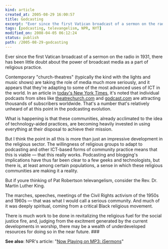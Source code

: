 ```yaml
---
kind: article
created_at: 2005-08-29 16:00:57
title: Godcasting
excerpt: "Ever since the first Vatican broadcast of a sermon on the radio in 1931, there has been little doubt about the power of broadcast media as a part of religious practice."
tags: [podcasting, televangelism, NPR, NYT]
modified_on: 2008-04-05 06:12:24
status: publish 
path: /2005-08-29-godcasting
---
```


Ever since the first Vatican broadcast of a sermon on the radio in 1931, there has been little doubt about the power of broadcast media as a part of religious practice. 

Contemporary "church-theatres" (typically the kind with the lights and music shows) are taking the role of media much more seriously, and it appears that they're adapting to some of the most advanced uses of ICT in the world. In an article in <a href="http://www.nytimes.com/2005/08/29/technology/">today's New York Times</a>, it's noted that individual podcasts from sites like <a href="http://www.theatrechurch.com">theatrechurch.com</a> and <a href="http://www.godcast.com">godcast.com</a> are attracting thousands of subscribers worldwide. That's a number that's relatively unheard of at this point in the podcasting evolution.

What is happening is that these communities, already acclimated to the idea of technology-aided practices, are becoming heavily invested in using everything at their disposal to achieve their mission. 

But I think the point in all this is more than just an impressive development in the religious sector. The willingness of religious groups to adapt to podcasting and other ICT-based forms of community practice means that this is viable &mdash; that this really works. Podcasting and blogging's implications have thus far been clear to a few geeks and technologists, but there is, at least among certain populations, a sense in which these religious communities are making it a reality.  

But if youre thinking of Pat Robertson televangelism, consider the Rev. Dr. Martin Luther King. 

The marches, speeches, meetings of the Civil Rights activism of the 1950s and 1960s &mdash; that was what I would call a serious community. And much of it was deeply spiritual, coming from a critical Black religious movement. 

There is much work to be done in revitalizing the religious fuel for the social justice fire, and, judging from the excitment generated by the current developments in worship, there may be a wealth of underdeveloped resources for doing so in the near future.  ###

<strong>See also</strong>: NPR's article: "<a href="http://www.npr.org/templates/story/story.php?storyId=4780903">Now Playing on MP3: iSermons</a>"